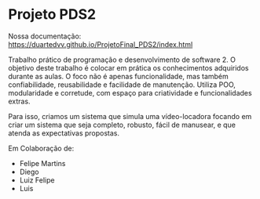 # Projeto PDS2
Nossa documentação: <br>
https://duartedvv.github.io/ProjetoFinal_PDS2/index.html 


Trabalho prático de programação e desenvolvimento de software 2. 
O objetivo deste trabalho é colocar em prática os conhecimentos adquiridos durante as aulas. 
O foco não é apenas funcionalidade, mas também confiabilidade, reusabilidade e facilidade de manutenção. Utiliza POO, modularidade e corretude, com espaço para criatividade e funcionalidades extras.

Para isso, criamos um sistema que simula uma vídeo-locadora focando em criar um sistema que seja completo, robusto, fácil de manusear, e que atenda as expectativas propostas. 

Em Colaboração de:

 - Felipe Martins
 - Diego 
 - Luiz Felipe 
 - Luis